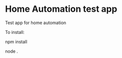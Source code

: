 Home Automation test app
===========

Test app for home automation 


To install:

npm install

node .

